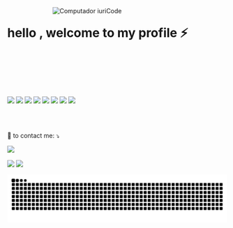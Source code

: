 <img src="https://raw.githubusercontent.com/MicaelliMedeiros/micaellimedeiros/master/image/computer-illustration.png" min-width="400px" max-width="400px" width="400px" align="right" alt="Computador iuriCode">

# hello , welcome to my profile ⚡

<br/>
<br/>


<p align="left">
 
 <br/>
  <br/>
 <br/>
   <img src="https://img.shields.io/badge/JavaScript-323330?style=for-the-badge&logo=javascript&logoColor=F7DF1E" />
  <img src="https://img.shields.io/badge/Next-black?style=for-the-badge&logo=next.js&logoColor=white" />
 <img src="https://img.shields.io/badge/vuejs-%2335495e.svg?style=for-the-badge&logo=vuedotjs&logoColor=%234FC08D"/>
  <img src="https://img.shields.io/badge/MySQL-00000F?style=for-the-badge&logo=mysql&logoColor=white" />
 <img src="https://img.shields.io/badge/html5-%23E34F26.svg?style=for-the-badge&logo=html5&logoColor=white"/>
 <img src="https://img.shields.io/badge/css3-%231572B6.svg?style=for-the-badge&logo=css3&logoColor=white"/>
 <imgsrc="https://img.shields.io/badge/git-%23F05033.svg?style=for-the-badge&logo=git&logoColor=white"/>
 <img src="https://img.shields.io/badge/.NET-5C2D91?style=for-the-badge&logo=.net&logoColor=white"/> 
 <img src="https://img.shields.io/badge/c%23-%23239120.svg?style=for-the-badge&logo=c-sharp&logoColor=white"/>

</p>
<br/>


<br/>
<p align="left">
  💌 to contact me: ⤵️ <br/>

<a href="https://www.linkedin.com/in/marcodmc/" target="_blank"><img src="https://img.shields.io/badge/LinkedIn-0077B5?style=for-the-badge&logo=linkedin&logoColor=white" target="_blank"></a> 
</p>





<div>
 <img height="160em" src="https://github-readme-stats.vercel.app/api?username=marcodev0101&show_icons=true&theme=gotham&include_all_commits=true&count_private=true"/>
 <img height="160em" src="https://github-readme-stats.vercel.app/api/top-langs/?username=marcodev0101&hide=html&layout=compact&theme=gotham&include_all_commits=true&count_private=true"/>
</div>

<div> 



 
![Snake animation](https://github.com/marcoDmc/marcoDmc/blob/output/github-contribution-grid-snake.svg)

 
</div>
